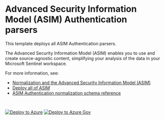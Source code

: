 # Advanced Security Information Model (ASIM) Authentication parsers 

This template deploys all ASIM Authentication parsers.

The Advanced Security Information Model (ASIM) enables you to use and create source-agnostic content, simplifying your analysis of the data in your Microsoft Sentinel workspace.

For more information, see:

- [Normalization and the Advanced Security Information Model (ASIM)](https://aka.ms/AboutASIM)
- [Deploy all of ASIM](https://aka.ms/DeployASIM)
- [ASIM Authentication normalization schema reference](https://aka.ms/ASimAuthenticationDoc)

<br>

[![Deploy to Azure](https://aka.ms/deploytoazurebutton)](https://aka.ms/ASimAuthenticationARM) [![Deploy to Azure Gov](https://aka.ms/deploytoazuregovbutton)](https://aka.ms/ASimAuthenticationARMgov)

<br>
